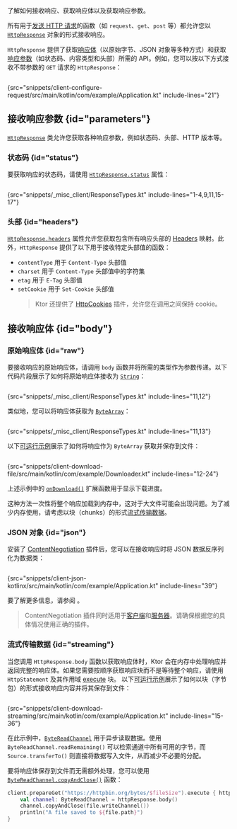 [//]: # (title: 接收响应)

<show-structure for="chapter" depth="2"/>

<link-summary>
了解如何接收响应、获取响应体以及获取响应参数。
</link-summary>

所有用于[发送 HTTP 请求](client-requests.md)的函数（如 `request`、`get`、`post` 等）都允许您以 [`HttpResponse`](https://api.ktor.io/ktor-client/ktor-client-core/io.ktor.client.statement/-http-response/index.html) 对象的形式接收响应。

`HttpResponse` 提供了获取[响应体](#body)（以原始字节、JSON 对象等多种方式）和获取[响应参数](#parameters)（如状态码、内容类型和头部）所需的 API。例如，您可以按以下方式接收不带参数的 `GET` 请求的 `HttpResponse`：

```kotlin
```
{src="snippets/client-configure-request/src/main/kotlin/com/example/Application.kt" include-lines="21"}

## 接收响应参数 {id="parameters"}

[`HttpResponse`](https://api.ktor.io/ktor-client/ktor-client-core/io.ktor.client.statement/-http-response/index.html) 类允许您获取各种响应参数，例如状态码、头部、HTTP 版本等。

### 状态码 {id="status"}

要获取响应的状态码，请使用 [`HttpResponse.status`](https://api.ktor.io/ktor-client/ktor-client-core/io.ktor.client.statement/-http-response/status.html) 属性：

```kotlin
```

{src="snippets/_misc_client/ResponseTypes.kt" include-lines="1-4,9,11,15-17"}

### 头部 {id="headers"}

[`HttpResponse.headers`](https://api.ktor.io/ktor-client/ktor-client-core/io.ktor.client.statement/-http-response/index.html) 属性允许您获取包含所有响应头部的 [Headers](https://api.ktor.io/ktor-http/io.ktor.http/-headers/index.html) 映射。此外，`HttpResponse` 提供了以下用于接收特定头部值的函数：

* `contentType` 用于 `Content-Type` 头部值
* `charset` 用于 `Content-Type` 头部值中的字符集
* `etag` 用于 `E-Tag` 头部值
* `setCookie` 用于 `Set-Cookie` 头部值
  > Ktor 还提供了 [HttpCookies](client-cookies.md) 插件，允许您在调用之间保持 cookie。

## 接收响应体 {id="body"}

### 原始响应体 {id="raw"}

要接收响应的原始响应体，请调用 `body` 函数并将所需的类型作为参数传递。以下代码片段展示了如何将原始响应体接收为 [`String`](https://kotlinlang.org/api/latest/jvm/stdlib/kotlin/-string/)：

```kotlin
```
{src="snippets/_misc_client/ResponseTypes.kt" include-lines="11,12"}

类似地，您可以将响应体获取为 [`ByteArray`](https://kotlinlang.org/api/latest/jvm/stdlib/kotlin/-byte-array/)：

```kotlin
```
{src="snippets/_misc_client/ResponseTypes.kt" include-lines="11,13"}

以下[可运行示例](https://github.com/ktorio/ktor-documentation/tree/%ktor_version%/codeSnippets/snippets/client-download-file)展示了如何将响应作为 `ByteArray` 获取并保存到文件：

```kotlin
```
{src="snippets/client-download-file/src/main/kotlin/com/example/Downloader.kt" include-lines="12-24"}

上述示例中的 [`onDownload()`](https://api.ktor.io/ktor-client/ktor-client-core/io.ktor.client.plugins/on-download.html) 扩展函数用于显示下载进度。

这种方法一次性将整个响应加载到内存中，这对于大文件可能会出现问题。为了减少内存使用，请考虑以块（chunks）的形式[流式传输数据](#streaming)。

### JSON 对象 {id="json"}

安装了 [ContentNegotiation](client-serialization.md) 插件后，您可以在接收响应时将 JSON 数据反序列化为数据类：

```kotlin
```
{src="snippets/client-json-kotlinx/src/main/kotlin/com/example/Application.kt" include-lines="39"}

要了解更多信息，请参阅 [](client-serialization.md#receive_send_data)。

> ContentNegotiation 插件同时适用于[客户端](client-serialization.md)和[服务器](server-serialization.md)。请确保根据您的具体情况使用正确的插件。

### 流式传输数据 {id="streaming"}

当您调用 `HttpResponse.body` 函数以获取响应体时，Ktor 会在内存中处理响应并返回完整的响应体。如果您需要按顺序获取响应块而不是等待整个响应，请使用 `HttpStatement` 及其作用域 [execute](https://api.ktor.io/ktor-client/ktor-client-core/io.ktor.client.statement/-http-statement/execute.html) 块。
以下[可运行示例](https://github.com/ktorio/ktor-documentation/tree/%ktor_version%/codeSnippets/snippets/client-download-streaming)展示了如何以块（字节包）的形式接收响应内容并将其保存到文件：

```kotlin
```
{src="snippets/client-download-streaming/src/main/kotlin/com/example/Application.kt" include-lines="15-36"}

在此示例中，[`ByteReadChannel`](https://api.ktor.io/ktor-io/io.ktor.utils.io/-byte-read-channel/index.html) 用于异步读取数据。使用 `ByteReadChannel.readRemaining()` 可以检索通道中所有可用的字节，而 `Source.transferTo()` 则直接将数据写入文件，从而减少不必要的分配。

要将响应体保存到文件而无需额外处理，您可以使用 [`ByteReadChannel.copyAndClose()`](https://api.ktor.io/ktor-io/io.ktor.utils.io/copy-and-close.html) 函数：

```Kotlin
client.prepareGet("https://httpbin.org/bytes/$fileSize").execute { httpResponse ->
    val channel: ByteReadChannel = httpResponse.body()
    channel.copyAndClose(file.writeChannel())
    println("A file saved to ${file.path}")
}
